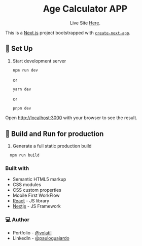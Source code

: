 








<h1 align="center">Age Calculator APP</h1>

<p align="center">Live Site <a href="https://agecalculator-orcin.vercel.app/">Here</a>.</p>

This is a [Next.js](https://nextjs.org/) project bootstrapped with [`create-next-app`](https://github.com/vercel/next.js/tree/canary/packages/create-next-app).

## 👾 Set Up

1. Start development server

	```sh
	npm run dev
	```
	or
	```sh
	yarn dev
	```
	or
	```sh
	pnpm dev
	```

Open [http://localhost:3000](http://localhost:3000) with your browser to see the result.

## 👾 Build and Run for production
1. Generate a full static production build

 ```sh
   npm run build
   ```

### Built with

- Semantic HTML5 markup
- CSS modules
- CSS custom properties
- Mobile First WorkFlow
- [React](https://reactjs.org/) - JS library
- [Nextjs](https://nextjs.org/) - JS Framework

### 💻 Author

- Portfolio - [@volatil](https://volatil.cl/)
- LinkedIn - [@pauloguajardo](https://www.linkedin.com/in/pauloguajardo/)
